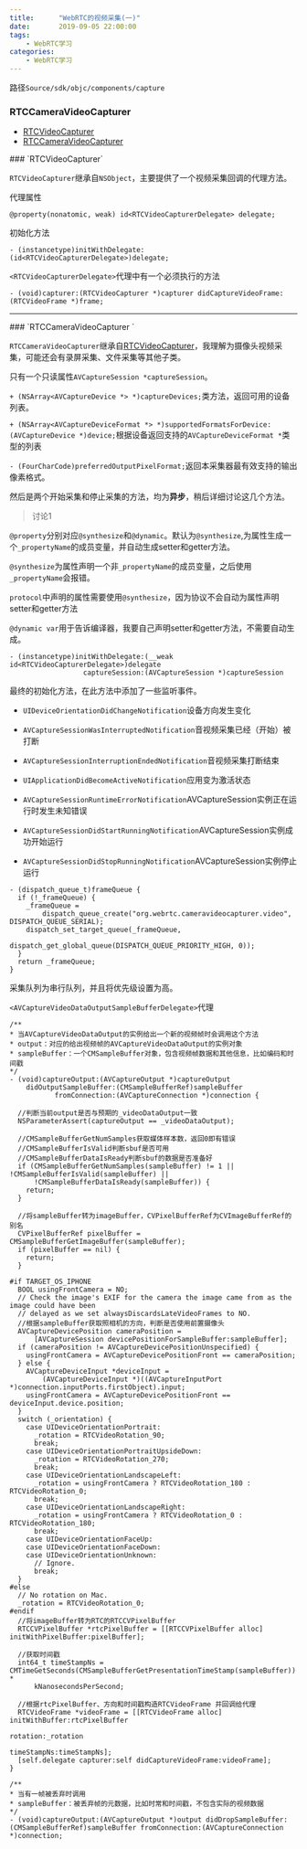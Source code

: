 ```yaml
---
title:      "WebRTC的视频采集(一)" 
date:       2019-09-05 22:00:00
tags:
    - WebRTC学习
categories:
    - WebRTC学习
---
```


路径`Source/sdk/objc/components/capture`

### RTCCameraVideoCapturer

- [RTCVideoCapturer](#RTCVideoCapturer)
- [RTCCameraVideoCapturer](#RTCCameraVideoCapturer)

<p id='RTCVideoCapturer'></p>
### `RTCVideoCapturer`

`RTCVideoCapturer`继承自`NSObject`，主要提供了一个视频采集回调的代理方法。

代理属性

`@property(nonatomic, weak) id<RTCVideoCapturerDelegate> delegate;`

初始化方法

`- (instancetype)initWithDelegate:(id<RTCVideoCapturerDelegate>)delegate;`

`<RTCVideoCapturerDelegate>`代理中有一个必须执行的方法

`- (void)capturer:(RTCVideoCapturer *)capturer didCaptureVideoFrame:(RTCVideoFrame *)frame;`

---
<p id='RTCCameraVideoCapturer'></p>
### `RTCCameraVideoCapturer `

`RTCCameraVideoCapturer`继承自[RTCVideoCapturer](#RTCVideoCapturer)，我理解为摄像头视频采集，可能还会有录屏采集、文件采集等其他子类。

只有一个只读属性`AVCaptureSession *captureSession`。

`+ (NSArray<AVCaptureDevice *> *)captureDevices;`类方法，返回可用的设备列表。

`+ (NSArray<AVCaptureDeviceFormat *> *)supportedFormatsForDevice:(AVCaptureDevice *)device;`根据设备返回支持的`AVCaptureDeviceFormat *`类型的列表

`- (FourCharCode)preferredOutputPixelFormat;`返回本采集器最有效支持的输出像素格式。

然后是两个开始采集和停止采集的方法，均为**异步**，稍后详细讨论这几个方法。

>讨论1

`@property`分别对应`@synthesize`和`@dynamic`。默认为`@synthesize`,为属性生成一个`_propertyName`的成员变量，并自动生成setter和getter方法。

`@synthesize`为属性声明一个非`_propertyName`的成员变量，之后使用`_propertyName`会报错。

`protocol`中声明的属性需要使用`@synthesize`，因为协议不会自动为属性声明setter和getter方法

`@dynamic var`用于告诉编译器，我要自己声明setter和getter方法，不需要自动生成。

```
- (instancetype)initWithDelegate:(__weak id<RTCVideoCapturerDelegate>)delegate
                  captureSession:(AVCaptureSession *)captureSession
```

最终的初始化方法，在此方法中添加了一些监听事件。

 - `UIDeviceOrientationDidChangeNotification`设备方向发生变化

 - `AVCaptureSessionWasInterruptedNotification`音视频采集已经（开始）被打断

 - `AVCaptureSessionInterruptionEndedNotification`音视频采集打断结束

 - `UIApplicationDidBecomeActiveNotification`应用变为激活状态

 - `AVCaptureSessionRuntimeErrorNotification`AVCaptureSession实例正在运行时发生未知错误

 - `AVCaptureSessionDidStartRunningNotification`AVCaptureSession实例成功开始运行

 - `AVCaptureSessionDidStopRunningNotification`AVCaptureSession实例停止运行


```
- (dispatch_queue_t)frameQueue {
  if (!_frameQueue) {
    _frameQueue =
        dispatch_queue_create("org.webrtc.cameravideocapturer.video", DISPATCH_QUEUE_SERIAL);
    dispatch_set_target_queue(_frameQueue,
                              dispatch_get_global_queue(DISPATCH_QUEUE_PRIORITY_HIGH, 0));
  }
  return _frameQueue;
}
```
采集队列为串行队列，并且将优先级设置为高。

`<AVCaptureVideoDataOutputSampleBufferDelegate>`代理


```
/**
* 当AVCaptureVideoDataOutput的实例给出一个新的视频帧时会调用这个方法
* output：对应的给出视频帧的AVCaptureVideoDataOutput的实例对象
* sampleBuffer：一个CMSampleBuffer对象，包含视频帧数据和其他信息，比如编码和时间戳
*/
- (void)captureOutput:(AVCaptureOutput *)captureOutput
    didOutputSampleBuffer:(CMSampleBufferRef)sampleBuffer
           fromConnection:(AVCaptureConnection *)connection {
           
  //判断当前output是否与预期的_videoDataOutput一致
  NSParameterAssert(captureOutput == _videoDataOutput);

  //CMSampleBufferGetNumSamples获取媒体样本数，返回0即有错误
  //CMSampleBufferIsValid判断sbuf是否可用
  //CMSampleBufferDataIsReady判断sbuf的数据是否准备好
  if (CMSampleBufferGetNumSamples(sampleBuffer) != 1 || !CMSampleBufferIsValid(sampleBuffer) ||
      !CMSampleBufferDataIsReady(sampleBuffer)) {
    return;
  }

  //将sampleBuffer转为imageBuffer，CVPixelBufferRef为CVImageBufferRef的别名
  CVPixelBufferRef pixelBuffer = CMSampleBufferGetImageBuffer(sampleBuffer);
  if (pixelBuffer == nil) {
    return;
  }

#if TARGET_OS_IPHONE 
  BOOL usingFrontCamera = NO;
  // Check the image's EXIF for the camera the image came from as the image could have been
  // delayed as we set alwaysDiscardsLateVideoFrames to NO.
  //根据sampleBuffer获取照相机的方向，判断是否使用前置摄像头
  AVCaptureDevicePosition cameraPosition =
      [AVCaptureSession devicePositionForSampleBuffer:sampleBuffer];
  if (cameraPosition != AVCaptureDevicePositionUnspecified) {
    usingFrontCamera = AVCaptureDevicePositionFront == cameraPosition;
  } else {
    AVCaptureDeviceInput *deviceInput =
        (AVCaptureDeviceInput *)((AVCaptureInputPort *)connection.inputPorts.firstObject).input;
    usingFrontCamera = AVCaptureDevicePositionFront == deviceInput.device.position;
  }
  switch (_orientation) {
    case UIDeviceOrientationPortrait:
      _rotation = RTCVideoRotation_90;
      break;
    case UIDeviceOrientationPortraitUpsideDown:
      _rotation = RTCVideoRotation_270;
      break;
    case UIDeviceOrientationLandscapeLeft:
      _rotation = usingFrontCamera ? RTCVideoRotation_180 : RTCVideoRotation_0;
      break;
    case UIDeviceOrientationLandscapeRight:
      _rotation = usingFrontCamera ? RTCVideoRotation_0 : RTCVideoRotation_180;
      break;
    case UIDeviceOrientationFaceUp:
    case UIDeviceOrientationFaceDown:
    case UIDeviceOrientationUnknown:
      // Ignore.
      break;
  }
#else
  // No rotation on Mac.
  _rotation = RTCVideoRotation_0;
#endif
  //将imageBuffer转为RTC的RTCCVPixelBuffer
  RTCCVPixelBuffer *rtcPixelBuffer = [[RTCCVPixelBuffer alloc] initWithPixelBuffer:pixelBuffer];
  
  //获取时间戳
  int64_t timeStampNs = CMTimeGetSeconds(CMSampleBufferGetPresentationTimeStamp(sampleBuffer)) *
      kNanosecondsPerSecond;
  
  //根据rtcPixelBuffer、方向和时间戳构造RTCVideoFrame 并回调给代理
  RTCVideoFrame *videoFrame = [[RTCVideoFrame alloc] initWithBuffer:rtcPixelBuffer
                                                           rotation:_rotation
                                                        timeStampNs:timeStampNs];
  [self.delegate capturer:self didCaptureVideoFrame:videoFrame];
}
```

```
/**
* 当有一帧被丢弃时调用
* sampleBuffer：被丢弃帧的元数据，比如时常和时间戳，不包含实际的视频数据
*/
- (void)captureOutput:(AVCaptureOutput *)output didDropSampleBuffer:(CMSampleBufferRef)sampleBuffer fromConnection:(AVCaptureConnection *)connection;
```